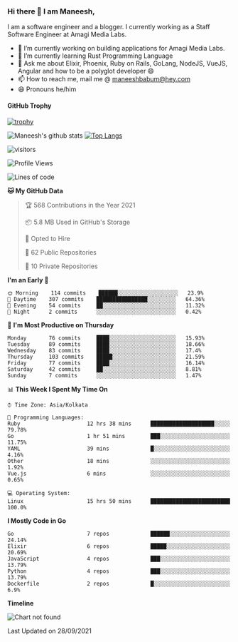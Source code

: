 ### Hi there 👋 I am Maneesh,

I am a software engineer and a blogger. I currently working as a Staff Software Engineer at Amagi Media Labs.


- 🔭 I’m currently working on building applications for Amagi Media Labs.
- 🌱 I’m currently learning Rust Programming Language
- 💬 Ask me about Elixir, Phoenix, Ruby on Rails, GoLang, NodeJS, VueJS, Angular and how to be a polyglot developer 😄
- 📫 How to reach me, mail me @ maneeshbabum@hey.com
- 😄 Pronouns he/him

#### GitHub Trophy
[![trophy](https://github-profile-trophy.vercel.app/?username=mbm-c)](https://github.com/ryo-ma/github-profile-trophy)

![Maneesh's github stats](https://github-readme-stats.vercel.app/api?username=mbm-c&show_icons=true)
[![Top Langs](https://github-readme-stats.vercel.app/api/top-langs/?username=mbm-c)](https://github.com/anuraghazra/github-readme-stats)


![visitors](https://visitor-badge.glitch.me/badge?page_id=maneeshbabu.maneeshbabu)

<!--START_SECTION:waka-->
![Profile Views](http://img.shields.io/badge/Profile%20Views-75-blue)

![Lines of code](https://img.shields.io/badge/From%20Hello%20World%20I%27ve%20Written-288082%20lines%20of%20code-blue)

**🐱 My GitHub Data** 

> 🏆 568 Contributions in the Year 2021
 > 
> 📦 5.8 MB Used in GitHub's Storage 
 > 
> 💼 Opted to Hire
 > 
> 📜 62 Public Repositories 
 > 
> 🔑 10 Private Repositories  
 > 
**I'm an Early 🐤** 

```text
🌞 Morning    114 commits    ██████░░░░░░░░░░░░░░░░░░░   23.9% 
🌆 Daytime    307 commits    ████████████████░░░░░░░░░   64.36% 
🌃 Evening    54 commits     ██░░░░░░░░░░░░░░░░░░░░░░░   11.32% 
🌙 Night      2 commits      ░░░░░░░░░░░░░░░░░░░░░░░░░   0.42%

```
📅 **I'm Most Productive on Thursday** 

```text
Monday       76 commits     ████░░░░░░░░░░░░░░░░░░░░░   15.93% 
Tuesday      89 commits     ████░░░░░░░░░░░░░░░░░░░░░   18.66% 
Wednesday    83 commits     ████░░░░░░░░░░░░░░░░░░░░░   17.4% 
Thursday     103 commits    █████░░░░░░░░░░░░░░░░░░░░   21.59% 
Friday       77 commits     ████░░░░░░░░░░░░░░░░░░░░░   16.14% 
Saturday     42 commits     ██░░░░░░░░░░░░░░░░░░░░░░░   8.81% 
Sunday       7 commits      ░░░░░░░░░░░░░░░░░░░░░░░░░   1.47%

```


📊 **This Week I Spent My Time On** 

```text
⌚︎ Time Zone: Asia/Kolkata

💬 Programming Languages: 
Ruby                     12 hrs 38 mins      ████████████████████░░░░░   79.78% 
Go                       1 hr 51 mins        ███░░░░░░░░░░░░░░░░░░░░░░   11.75% 
YAML                     39 mins             █░░░░░░░░░░░░░░░░░░░░░░░░   4.16% 
Other                    18 mins             ░░░░░░░░░░░░░░░░░░░░░░░░░   1.92% 
Vue.js                   6 mins              ░░░░░░░░░░░░░░░░░░░░░░░░░   0.65%

💻 Operating System: 
Linux                    15 hrs 50 mins      █████████████████████████   100.0%

```

**I Mostly Code in Go** 

```text
Go                       7 repos             ██████░░░░░░░░░░░░░░░░░░░   24.14% 
Elixir                   6 repos             █████░░░░░░░░░░░░░░░░░░░░   20.69% 
JavaScript               4 repos             ███░░░░░░░░░░░░░░░░░░░░░░   13.79% 
Python                   4 repos             ███░░░░░░░░░░░░░░░░░░░░░░   13.79% 
Dockerfile               2 repos             █░░░░░░░░░░░░░░░░░░░░░░░░   6.9%

```


**Timeline**

![Chart not found](https://raw.githubusercontent.com/mbm-c/mbm-c/master/charts/bar_graph.png) 


 Last Updated on 28/09/2021
<!--END_SECTION:waka-->

<!--
**maneeshbabu/maneeshbabu** is a ✨ _special_ ✨ repository because its `README.md` (this file) appears on your GitHub profile.

Here are some ideas to get you started:

- 🔭 I’m currently working on ...
- 🌱 I’m currently learning ...
- 👯 I’m looking to collaborate on ...
- 🤔 I’m looking for help with ...
- 💬 Ask me about ...
- 📫 How to reach me: ...
- 😄 Pronouns: ...
- ⚡ Fun fact: ...
-->
